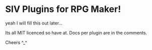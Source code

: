# SIV Plugins for RPG Maker!

yeah I will fill this out later...

Its all MIT licenced so have at. Docs per plugin are in the comments.

Cheers ^_^
